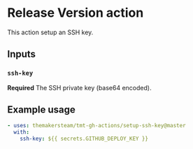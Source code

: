 # Release Version action

This action setup an SSH key.

## Inputs

### `ssh-key`

**Required** The SSH private key (base64 encoded).

## Example usage

```yaml
- uses: themakersteam/tmt-gh-actions/setup-ssh-key@master
  with:
    ssh-key: ${{ secrets.GITHUB_DEPLOY_KEY }}
```
